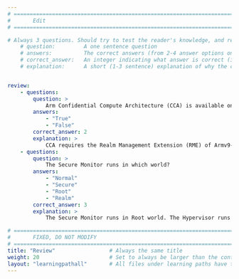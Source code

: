 ```yaml
---
# ================================================================================
#       Edit
# ================================================================================

# Always 3 questions. Should try to test the reader's knowledge, and reinforce the key points you want them to remember.
    # question:         A one sentence question
    # answers:          The correct answers (from 2-4 answer options only). Should be surrounded by quotes.
    # correct_answer:   An integer indicating what answer is correct (index starts from 0)
    # explanation:      A short (1-3 sentence) explanation of why the correct answer is correct. Can add additional context if desired


review:
    - questions:
        question: >
            Arm Confidential Compute Architecture (CCA) is available on all Arm devices.
        answers:
            - "True"
            - "False"
        correct_answer: 2
        explanation: >
            CCA requires the Realm Management Extension (RME) of Armv9-A architecture, as well as support within the software stack running on the device.
    - questions:
        question: >
            The Secure Monitor runs in which world?
        answers:
            - "Normal"
            - "Secure"
            - "Root"
            - "Realm"
        correct_answer: 3
        explanation: >
            The Secure Monitor runs in Root world. The Hypervisor runs in Normal world.

# ================================================================================
#       FIXED, DO NOT MODIFY
# ================================================================================
title: "Review"                 # Always the same title
weight: 20                      # Set to always be larger than the content in this path
layout: "learningpathall"       # All files under learning paths have this same wrapper
---
```

